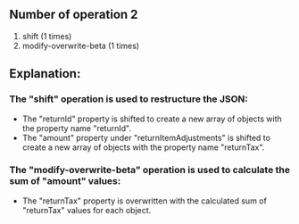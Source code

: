 ## Number of operation 2
1. shift (1 times)
2. modify-overwrite-beta (1 times)

## Explanation:

### The "shift" operation is used to restructure the JSON:

* The "returnId" property is shifted to create a new array of objects with the property name "returnId".
* The "amount" property under "returnItemAdjustments" is shifted to create a new array of objects with the property name "returnTax".

### The "modify-overwrite-beta" operation is used to calculate the sum of "amount" values:

* The "returnTax" property is overwritten with the calculated sum of "returnTax" values for each object.
